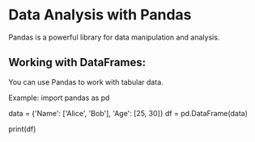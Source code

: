 # Data Analysis with Pandas
Pandas is a powerful library for data manipulation and analysis.

## Working with DataFrames:
You can use Pandas to work with tabular data.

Example:
import pandas as pd

data = {'Name': ['Alice', 'Bob'], 'Age': [25, 30]}
df = pd.DataFrame(data)

print(df)

